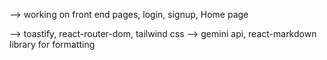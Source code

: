 --> working on front end pages, login, signup, Home page


<!-- Front end dependencies -->
--> toastify, react-router-dom, tailwind css
--> gemini api, react-markdown library for formatting

